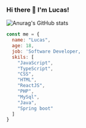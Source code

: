 ### Hi there 👋  I'm Lucas!
  
![Anurag's GitHub stats](https://github-readme-stats.vercel.app/api?username=LucasAlt40&theme=tokyonight&show_icons=true)


```javascript
const me = {
  name: "Lucas",
  age: 18,
  job: 'Software Developer,
  skils: [
    "JavaScript",
    "TypeScript",
    "CSS",
    "HTML",
    "ReactJS",
    "PHP",
    "MySql",
    "Java",
    "Spring boot"
  ]
}
```
